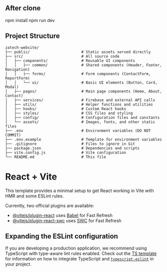 ## After clone
npm install
npm run dev


## Project Structure
```
zatech-website/
├── public/                       # Static assets served directly
├── src/                          # All source code
│   ├── components/               # Reusable UI components
│   │   ├── common/               # Shared components (Header, Footer, Navigation)
│   │   ├── forms/                # Form components (ContactForm, ReportForm)
│   │   └── ui/                   # Basic UI elements (Button, Card, Modal)
│   ├── pages/                    # Main page components (Home, About, Contact)
│   ├── services/                 # Firebase and external API calls
│   ├── utils/                    # Helper functions and utilities
│   ├── hooks/                    # Custom React hooks
│   ├── styles/                   # CSS files and styling
│   ├── config/                   # Configuration files and constants
│   └── assets/                   # Images, fonts, and other static files
├── .env                          # Environment variables (DO NOT COMMIT)
├── .env.example                  # Template for environment variables
├── .gitignore                    # Files to ignore in Git
├── package.json                  # Dependencies and scripts
├── vite.config.js                # Vite configuration
└── README.md                     # This file
```

# React + Vite

This template provides a minimal setup to get React working in Vite with HMR and some ESLint rules.

Currently, two official plugins are available:

- [@vitejs/plugin-react](https://github.com/vitejs/vite-plugin-react/blob/main/packages/plugin-react) uses [Babel](https://babeljs.io/) for Fast Refresh
- [@vitejs/plugin-react-swc](https://github.com/vitejs/vite-plugin-react/blob/main/packages/plugin-react-swc) uses [SWC](https://swc.rs/) for Fast Refresh

## Expanding the ESLint configuration

If you are developing a production application, we recommend using TypeScript with type-aware lint rules enabled. Check out the [TS template](https://github.com/vitejs/vite/tree/main/packages/create-vite/template-react-ts) for information on how to integrate TypeScript and [`typescript-eslint`](https://typescript-eslint.io) in your project.
